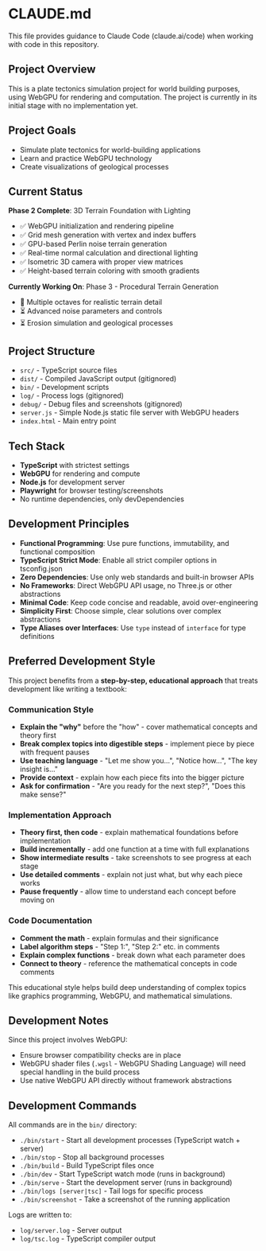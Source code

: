 # CLAUDE.md

This file provides guidance to Claude Code (claude.ai/code) when working with code in this repository.

## Project Overview

This is a plate tectonics simulation project for world building purposes, using WebGPU for rendering and computation. The project is currently in its initial stage with no implementation yet.

## Project Goals

- Simulate plate tectonics for world-building applications
- Learn and practice WebGPU technology
- Create visualizations of geological processes

## Current Status

**Phase 2 Complete**: 3D Terrain Foundation with Lighting
- ✅ WebGPU initialization and rendering pipeline
- ✅ Grid mesh generation with vertex and index buffers  
- ✅ GPU-based Perlin noise terrain generation
- ✅ Real-time normal calculation and directional lighting
- ✅ Isometric 3D camera with proper view matrices
- ✅ Height-based terrain coloring with smooth gradients

**Currently Working On**: Phase 3 - Procedural Terrain Generation
- 🔄 Multiple octaves for realistic terrain detail
- ⏳ Advanced noise parameters and controls
- ⏳ Erosion simulation and geological processes

## Project Structure

- `src/` - TypeScript source files
- `dist/` - Compiled JavaScript output (gitignored)
- `bin/` - Development scripts
- `log/` - Process logs (gitignored)
- `debug/` - Debug files and screenshots (gitignored)
- `server.js` - Simple Node.js static file server with WebGPU headers
- `index.html` - Main entry point

## Tech Stack

- **TypeScript** with strictest settings
- **WebGPU** for rendering and compute
- **Node.js** for development server
- **Playwright** for browser testing/screenshots
- No runtime dependencies, only devDependencies

## Development Principles

- **Functional Programming**: Use pure functions, immutability, and functional composition
- **TypeScript Strict Mode**: Enable all strict compiler options in tsconfig.json
- **Zero Dependencies**: Use only web standards and built-in browser APIs
- **No Frameworks**: Direct WebGPU API usage, no Three.js or other abstractions
- **Minimal Code**: Keep code concise and readable, avoid over-engineering
- **Simplicity First**: Choose simple, clear solutions over complex abstractions
- **Type Aliases over Interfaces**: Use `type` instead of `interface` for type definitions

## Preferred Development Style

This project benefits from a **step-by-step, educational approach** that treats development like writing a textbook:

### Communication Style
- **Explain the "why"** before the "how" - cover mathematical concepts and theory first
- **Break complex topics into digestible steps** - implement piece by piece with frequent pauses
- **Use teaching language** - "Let me show you...", "Notice how...", "The key insight is..."
- **Provide context** - explain how each piece fits into the bigger picture
- **Ask for confirmation** - "Are you ready for the next step?", "Does this make sense?"

### Implementation Approach
- **Theory first, then code** - explain mathematical foundations before implementation
- **Build incrementally** - add one function at a time with full explanations
- **Show intermediate results** - take screenshots to see progress at each stage
- **Use detailed comments** - explain not just what, but why each piece works
- **Pause frequently** - allow time to understand each concept before moving on

### Code Documentation
- **Comment the math** - explain formulas and their significance
- **Label algorithm steps** - "Step 1:", "Step 2:" etc. in comments
- **Explain complex functions** - break down what each parameter does
- **Connect to theory** - reference the mathematical concepts in code comments

This educational style helps build deep understanding of complex topics like graphics programming, WebGPU, and mathematical simulations.

## Development Notes

Since this project involves WebGPU:
- Ensure browser compatibility checks are in place
- WebGPU shader files (`.wgsl` - WebGPU Shading Language) will need special handling in the build process
- Use native WebGPU API directly without framework abstractions

## Development Commands

All commands are in the `bin/` directory:
- `./bin/start` - Start all development processes (TypeScript watch + server)
- `./bin/stop` - Stop all background processes
- `./bin/build` - Build TypeScript files once
- `./bin/dev` - Start TypeScript watch mode (runs in background)
- `./bin/serve` - Start the development server (runs in background)
- `./bin/logs [server|tsc]` - Tail logs for specific process
- `./bin/screenshot` - Take a screenshot of the running application

Logs are written to:
- `log/server.log` - Server output
- `log/tsc.log` - TypeScript compiler output